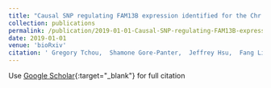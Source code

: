 ```yaml
---
title: "Causal SNP regulating FAM13B expression identified for the Chr. 5q31 atrial fibrillation susceptibility locus"
collection: publications
permalink: /publication/2019-01-01-Causal-SNP-regulating-FAM13B-expression-identified-for-the-Chr-5q31-atrial-fibrillation-susceptibility-locus
date: 2019-01-01
venue: 'bioRxiv'
citation: ' Gregory Tchou,  Shamone Gore-Panter,  Jeffrey Hsu,  Fang Liu,  Nana Liu,  Christine Moravec,  John Barnard,  David Van,  Mina Chung,  Jonathan Smith, &quot;Causal SNP regulating FAM13B expression identified for the Chr. 5q31 atrial fibrillation susceptibility locus.&quot; bioRxiv, 2019.'
---
```

Use [Google Scholar](https://scholar.google.com/scholar?q=Causal+SNP+regulating+FAM13B+expression+identified+for+the+Chr.+5q31+atrial+fibrillation+susceptibility+locus){:target="_blank"} for full citation